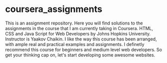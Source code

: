 # coursera_assignments
This is an assignment repository. Here you will find solutions to the assignments in the course that I am currently taking in Coursera. HTML, CSS and Java Script for Web Developers by Johns Hopkins University. Instructor is Yaakov Chaikin. I like the way this course has been arranged, with ample real and practical examples and assignments. I definetly recommend this course for beginners and medium level web developers. So get your thinking cap on, let's start developing some awesome websites.
